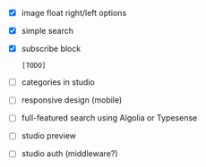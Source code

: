 - [x] image float right/left options
- [x] simple search
- [x] subscribe block

      [TODO]

- [ ] categories in studio
- [ ] responsive design (mobile)
- [ ] full-featured search using Algolia or Typesense
- [ ] studio preview
- [ ] studio auth (middleware?)
